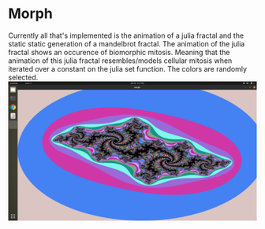 # Morph
Currently all that's implemented is the animation of a julia fractal and the static static generation of a mandelbrot fractal. The animation of the julia fractal shows an occurence of biomorphic mitosis. Meaning that the animation of this julia fractal resembles/models cellular mitosis when iterated over a constant on the julia set function. The colors are randomly selected.
![Alt text](morph_screenshot.png?raw=true)
